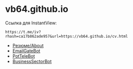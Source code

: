 # vb64.github.io

Ссылка для InstantView:

```
https://t.me/iv?rhash=ca17b862ade957&url=https://vb64.github.io/cv.html
```

- [Резюме/About](cv.md)
- [EmailGateBot](https://vb64.github.io/telegram.email.notify/docs/guide.html)
- [PotTeleBot](potbot/guide.md)
- [BusinessSectorBot](https://vb64.github.io/telegram.business.sector/)
